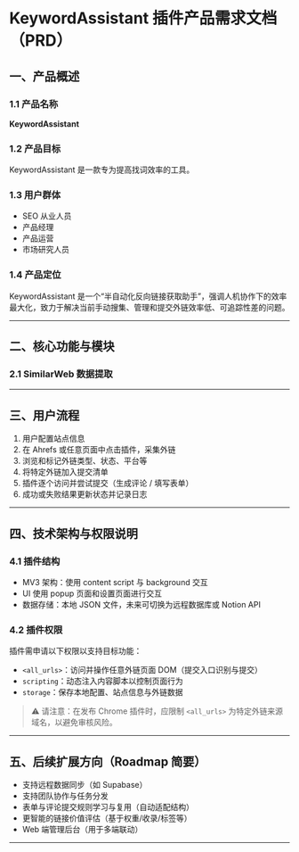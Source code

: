 # KeywordAssistant 插件产品需求文档（PRD）

## 一、产品概述

### 1.1 产品名称

**KeywordAssistant**

### 1.2 产品目标

KeywordAssistant 是一款专为提高找词效率的工具。

### 1.3 用户群体

* SEO 从业人员
* 产品经理
* 产品运营
* 市场研究人员

### 1.4 产品定位

KeywordAssistant 是一个“半自动化反向链接获取助手”，强调人机协作下的效率最大化，致力于解决当前手动搜集、管理和提交外链效率低、可追踪性差的问题。

---

## 二、核心功能与模块

### 2.1 SimilarWeb 数据提取


---

## 三、用户流程

1. 用户配置站点信息
2. 在 Ahrefs 或任意页面中点击插件，采集外链
3. 浏览和标记外链类型、状态、平台等
4. 将特定外链加入提交清单
5. 插件逐个访问并尝试提交（生成评论 / 填写表单）
6. 成功或失败结果更新状态并记录日志

---

## 四、技术架构与权限说明

### 4.1 插件结构

* MV3 架构：使用 content script 与 background 交互
* UI 使用 popup 页面和设置页面进行交互
* 数据存储：本地 JSON 文件，未来可切换为远程数据库或 Notion API

### 4.2 插件权限

插件需申请以下权限以支持目标功能：

* `<all_urls>`：访问并操作任意外链页面 DOM（提交入口识别与提交）
* `scripting`：动态注入内容脚本以控制页面行为
* `storage`：保存本地配置、站点信息与外链数据

> ⚠️ 请注意：在发布 Chrome 插件时，应限制 `<all_urls>` 为特定外链来源域名，以避免审核风险。

---

## 五、后续扩展方向（Roadmap 简要）

* 支持远程数据同步（如 Supabase）
* 支持团队协作与任务分发
* 表单与评论提交规则学习与复用（自动适配结构）
* 更智能的链接价值评估（基于权重/收录/标签等）
* Web 端管理后台（用于多端联动）

---
